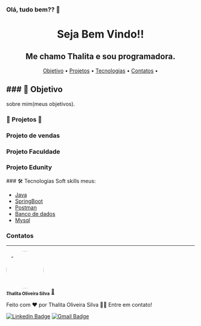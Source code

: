 ### Olá, tudo bem?? 👋

<h1 align="center">Seja Bem Vindo!!</h1>
<h2 align="center">Me chamo Thalita e sou programadora.</h2>
<p align="center">
 <a href="#Objetivo">Objetivo</a> •
 <a href="#Projetos">Projetos</a> •
 <a href="#Tecnologias">Tecnologias</a> •
 <a href="#Contatos">Contatos</a> •
</p>
<h2>### 🎲 Objetivo</h2>
sobre mim(meus objetivos).

### 🚀 Projetos  🚧
<h3>Projeto de vendas</h3>
<h3>Projeto Faculdade</h3>
<h3>Projeto Edunity</h3>
### 🛠 Tecnologias
Soft skills meus:

- [Java](https://www.java.com/pt-BR/)
- [SpringBoot](https://spring.io/projects/spring-boot)
- [Postman](https://www.postman.com/)
- [Banco de dados](https://www.oracle.com/br/mysql/)
- [Mysql](https://www.oracle.com/br/mysql/)


### Contatos
---

<a href="https://github.com/ThalitaProgramadora">
 <img style="border-radius: 50%;" src="https://i.imgur.com/wVGcp53.jpg" width="100px;" alt=""/>
 <br />
 <sub><b>Thalita Oliveira Silva</b></sub></a> <a href="https://github.com/ThalitaProgramadora" title="github">🚀</a>


Feito com ❤️ por Thalita Oliveira Silva 👋🏽 Entre em contato!

[![Linkedin Badge](https://img.shields.io/badge/-Thalita-blue?style=flat-square&logo=Linkedin&logoColor=white&link=https://www.linkedin.com/in/thalitaoliveirasilva2649/)](https://www.linkedin.com/in/thalitaoliveirasilva2649/) 
[![Gmail Badge](https://img.shields.io/badge/-thalita.programadora@gmail.com-c14438?style=flat-square&logo=Gmail&logoColor=white&link=mailto:thalita.programadora@gmail.com)](mailto:thalita.programadora@gmail.com)

